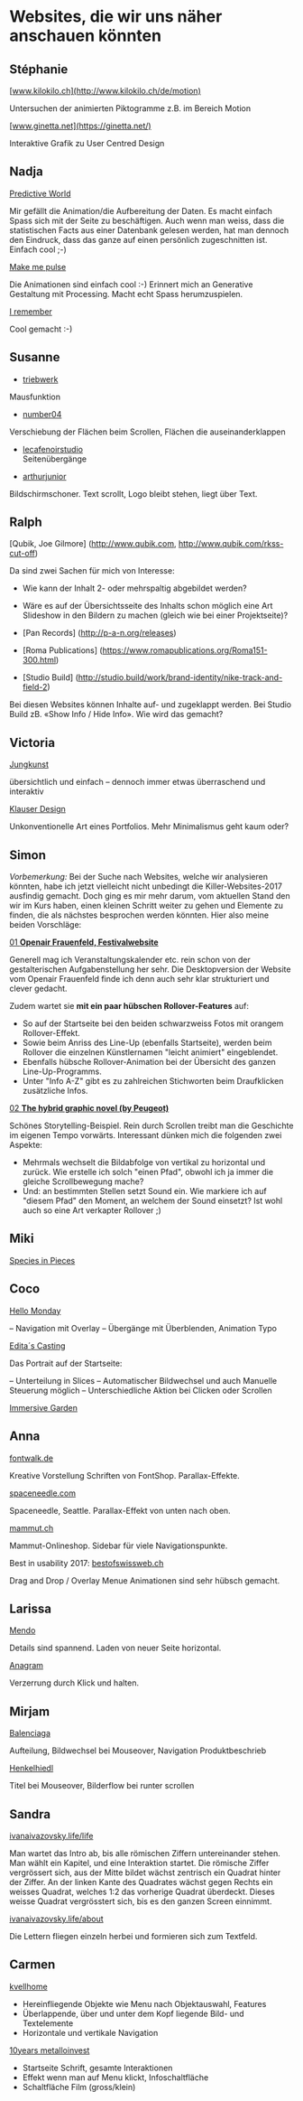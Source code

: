 # Websites, die wir uns näher anschauen könnten

## Stéphanie

[www.kilokilo.ch](http://www.kilokilo.ch/de/motion)

Untersuchen der animierten Piktogramme z.B. im Bereich Motion

[www.ginetta.net](https://ginetta.net/)

Interaktive Grafik zu User Centred Design

## Nadja

[Predictive World](https://predictiveworld.watchdogs.com/de/xp/)

Mir gefällt die Animation/die Aufbereitung der Daten. Es macht einfach Spass sich mit der Seite zu beschäftigen. Auch wenn man weiss, dass die statistischen Facts aus einer Datenbank gelesen werden, hat man dennoch den Eindruck, dass das ganze auf einen persönlich zugeschnitten ist. Einfach cool ;-)


[Make me pulse](http://2016.makemepulse.com/)

Die Animationen sind einfach cool :-) Erinnert mich an Generative Gestaltung mit Processing. Macht echt Spass herumzuspielen.

[I remember](http://i-remember.fr/en/)

Cool gemacht :-)

## Susanne

* [triebwerk](https://triebwerk.bff.de)  

Mausfunktion

* [number04](http://number04.com)  

Verschiebung der Flächen beim Scrollen, Flächen die auseinanderklappen

* [lecafenoirstudio](https://lecafenoirstudio.com)  
Seitenübergänge

* [arthurjunior](http://arthurjunior.ch/de)  

Bildschirmschoner. Text scrollt, Logo bleibt stehen, liegt über Text.

## Ralph

[Qubik, Joe Gilmore] (http://www.qubik.com, http://www.qubik.com/rkss-cut-off)

Da sind zwei Sachen für mich von Interesse:

- Wie kann der Inhalt 2- oder mehrspaltig abgebildet werden?
- Wäre es auf der Übersichtsseite des Inhalts schon möglich eine Art Slideshow in den Bildern zu machen (gleich wie bei einer Projektseite)?

- [Pan Records] (http://p-a-n.org/releases)
- [Roma Publications] (https://www.romapublications.org/Roma151-300.html)
- [Studio Build] (http://studio.build/work/brand-identity/nike-track-and-field-2)

Bei diesen Websites können Inhalte auf- und zugeklappt werden. Bei Studio Build zB. «Show Info / Hide Info». Wie wird das gemacht?

## Victoria

[Jungkunst](http://www.jungkunst.ch/)

übersichtlich und einfach – dennoch immer etwas überraschend und interaktiv

[Klauser Design](http://www.klauser-design.ch/)

Unkonventionelle Art eines Portfolios. Mehr Minimalismus geht kaum oder?

## Simon

*Vorbemerkung:* Bei der Suche nach Websites, welche wir analysieren könnten, habe ich jetzt vielleicht nicht unbedingt die Killer-Websites-2017 ausfindig gemacht. Doch ging es mir mehr darum, vom aktuellen Stand den wir im Kurs haben, einen kleinen Schritt weiter zu gehen und Elemente zu finden, die als nächstes besprochen werden könnten. Hier also meine beiden Vorschläge:

[01 **Openair Frauenfeld, Festivalwebsite**](http://www.openair-frauenfeld.ch)

Generell mag ich Veranstaltungskalender etc. rein schon von der gestalterischen Aufgabenstellung her sehr.
Die Desktopversion der Website vom Openair Frauenfeld finde ich denn auch sehr klar strukturiert und clever gedacht.

Zudem wartet sie **mit ein paar hübschen Rollover-Features** auf:

- So auf der Startseite bei den beiden schwarzweiss Fotos mit orangem Rollover-Effekt.
- Sowie beim Anriss des Line-Up (ebenfalls Startseite), werden beim Rollover die einzelnen Künstlernamen "leicht animiert" eingeblendet.
- Ebenfalls hübsche Rollover-Animation bei der Übersicht des ganzen Line-Up-Programms.
- Unter "Info A-Z" gibt es zu zahlreichen Stichworten beim Draufklicken zusätzliche Infos.

[02 **The hybrid graphic novel (by Peugeot)**](http://graphicnovel-hybrid4.peugeot.com/start.html)

Schönes Storytelling-Beispiel. Rein durch Scrollen treibt man die Geschichte im eigenen Tempo vorwärts. Interessant dünken mich die folgenden zwei Aspekte:

- Mehrmals wechselt die Bildabfolge von vertikal zu horizontal und zurück. Wie erstelle ich solch "einen Pfad", obwohl ich ja immer die gleiche Scrollbewegung mache?
- Und: an bestimmten Stellen setzt Sound ein. Wie markiere ich auf "diesem Pfad" den Moment, an welchem der Sound einsetzt? Ist wohl auch so eine Art verkapter Rollover ;)

## Miki

[Species in Pieces](http://species-in-pieces.com/)

## Coco

[Hello Monday](http://hellomonday.com/home)

– Navigation mit Overlay
– Übergänge mit Überblenden, Animation Typo

[Edita´s Casting](http://www.editoskastingas.lt/en)

Das Portrait auf der Startseite:

– Unterteilung in Slices
– Automatischer Bildwechsel und auch Manuelle Steuerung möglich
– Unterschiedliche Aktion bei Clicken oder Scrollen

[Immersive Garden](http://www.immersive-g.com/#/)

## Anna

[fontwalk.de](http://www.fontwalk.de/03/)

Kreative Vorstellung Schriften von FontShop. Parallax-Effekte.

[spaceneedle.com](https://www.spaceneedle.com/home/)

Spaceneedle, Seattle. Parallax-Effekt von unten nach oben.

[mammut.ch](https://www.mammut.ch/CH/de_CH)

Mammut-Onlineshop. Sidebar für viele Navigationspunkte.

Best in usability 2017: [bestofswissweb.ch](http://www.bestofswissweb.ch)

Drag and Drop / Overlay Menue Animationen sind sehr hübsch gemacht.

## Larissa

[Mendo](https://www.mendo.nl/)

Details sind spannend. Laden von neuer Seite horizontal.

[Anagram](http://www.anagram.paris/)

Verzerrung durch Klick und halten.

## Mirjam

[Balenciaga](https://www.balenciaga.com)

Aufteilung, Bildwechsel bei Mouseover, Navigation Produktbeschrieb

[Henkelhiedl](https://henkelhiedl.com/)

Titel bei Mouseover, Bilderflow bei runter scrollen

## Sandra

[ivanaivazovsky.life/life](http://ivanaivazovsky.life/life)

Man wartet das Intro ab, bis alle römischen Ziffern untereinander stehen. Man wählt ein Kapitel, und eine Interaktion startet. Die römische Ziffer vergrössert sich, aus der Mitte bildet wächst zentrisch ein Quadrat hinter der Ziffer. An der linken Kante des Quadrates wächst gegen Rechts ein weisses Quadrat, welches 1:2 das vorherige Quadrat überdeckt. Dieses weisse Quadrat vergrösstert sich, bis es den ganzen Screen einnimmt.

[ivanaivazovsky.life/about](http://ivanaivazovsky.life/about)

Die Lettern fliegen einzeln herbei und formieren sich zum Textfeld.

## Carmen

[kvellhome](https://kvellhome.com)

- Hereinfliegende Objekte wie Menu nach Objektauswahl, Features
- Überlappende, über und unter dem Kopf liegende Bild- und Textelemente
- Horizontale und vertikale Navigation

[10years metalloinvest](http://10years.metalloinvest.com/en/)

* Startseite Schrift, gesamte Interaktionen
* Effekt wenn man auf Menu klickt, Infoschaltfläche
* Schaltfläche Film (gross/klein)

